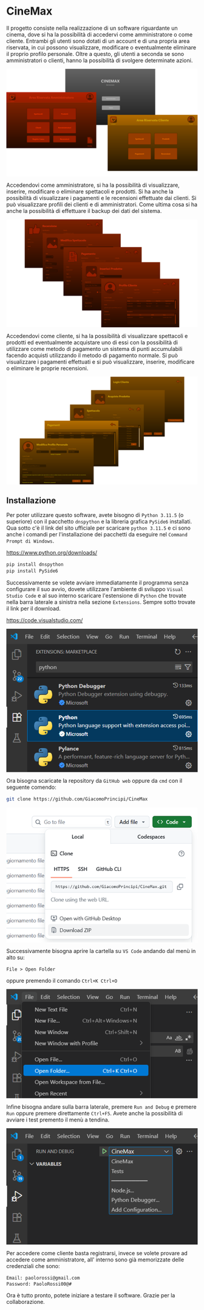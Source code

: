 # CineMax

Il progetto consiste nella realizzazione di un software riguardante un cinema, dove si ha la possibilità di accedervi come amministratore o come cliente. Entrambi gli utenti sono dotati di un account e di una propria area riservata, in cui possono visualizzare, modificare o eventualmente eliminare il proprio profilo personale. Oltre a questo, gli utenti a seconda se sono amministratori o clienti, hanno la possibilità di svolgere determinate azioni.
  
  
<p align="center"><img src="Altro/Screenshot/Showcase1.png" alt="Showcase1.png" style="display: block; margin: auto;"></p>
  
Accedendovi come amministratore, si ha la possibilità di visualizzare, inserire, modificare o eliminare spettacoli e prodotti. Si ha anche la possibilità di visualizzare i pagamenti e le recensioni effettuate dai clienti. Si può visualizzare profili dei clienti e di amministratori. Come ultima cosa si ha anche la possibilità di effettuare il backup dei dati del sistema.
  
  
<p align="center"><img src="Altro/Screenshot/Showcase2.png" alt="Showcase2.png" style="display: block; margin: auto;"></p>
  

Accedendovi come cliente, si ha la possibilità di visualizzare spettacoli e prodotti ed eventualmente acquistare uno di essi con la possibilità di utilizzare come metodo di pagamento un sistema di punti accumulabili facendo acquisti utilizzando il metodo di pagamento normale. Si può visualizzare i pagamenti effettuati e si può visualizzare, inserire, modificare o eliminare le proprie recensioni.
  
  
<p align="center"><img src="Altro/Screenshot/Showcase3.png" alt="Showcase3.png" style="display: block; margin: auto;"></p>
  
## Installazione

Per poter utilizzare questo software, avete bisogno di `Python 3.11.5` (o superiore) con il pacchetto `dnspython` e la libreria grafica `PySide6` installati.
Qua sotto c'è il link del sito ufficiale per scaricare `python 3.11.5` e ci sono anche i comandi per l'installazione dei pacchetti da eseguire nel `Command Prompt di Windows`.

https://www.python.org/downloads/

```bash
pip install dnspython
pip install PySide6
```
Successivamente se volete avviare immediatamente il programma senza configurare il suo avvio, dovete utilizzare l'ambiente di sviluppo `Visual Studio Code` e al suo interno scaricare l'estensione di `Python` che trovate nella barra laterale a sinistra nella sezione `Extensions`. Sempre sotto trovate il link per il download.

https://code.visualstudio.com/
  
  
  <p align="center"><img src="Altro/Screenshot/Tutorial1.png" alt="Tutorial1.png" style="display: block; margin: auto;"></p>
  

Ora bisogna scaricate la repository da `GitHub web` oppure da `cmd` con il seguente comendo:

```bash
git clone https://github.com/GiacomoPrincipi/CineMax
```
<p align="center"><img src="Altro/Screenshot/Tutorial2.png" alt="Tutorial2.png" style="display: block; margin: auto;"></p>
  


Successivamente bisogna aprire la cartella su `VS Code` andando dal menù in alto su:
```
File > Open Folder
```
oppure premendo il comando `Ctrl+K Ctrl+O`
  
  
<p align="center"><img src="Altro/Screenshot/Tutorial3.png" alt="Tutorial3.png" style="display: block; margin: auto;"></p>
  

 Infine bisogna andare sulla barra laterale, premere `Run and Debug` e premere `Run` oppure premere direttamente `Ctrl+F5`. Avete anche la possibilità di avviare i test premento il menù a tendina.
   
   
<p align="center"><img src="Altro/Screenshot/Tutorial4.png" alt="Tutorial4.png" style="display: block; margin: auto;"></p>
  
  
 Per accedere come cliente basta registrarsi, invece se volete provare ad accedere come amministratore, all' interno sono già memorizzate delle credenziali che sono:
 ```
 Email: paolorossi@gmail.com
 Password: PaoloRossi00@#
 ```
 Ora è tutto pronto, potete iniziare a testare il software. Grazie per la collaborazione.